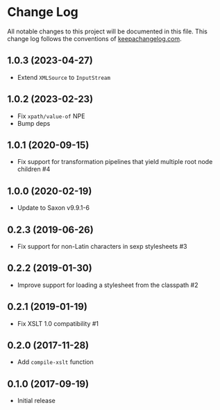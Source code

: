 # Change Log
All notable changes to this project will be documented in this file. This change log follows the conventions of [keepachangelog.com](http://keepachangelog.com/).

## 1.0.3 (2023-04-27)
- Extend `XMLSource` to `InputStream`

## 1.0.2 (2023-02-23)
- Fix `xpath/value-of` NPE
- Bump deps

## 1.0.1 (2020-09-15)
- Fix support for transformation pipelines that yield multiple root node children #4

## 1.0.0 (2020-02-19)
- Update to Saxon v9.9.1-6

## 0.2.3 (2019-06-26)
- Fix support for non-Latin characters in sexp stylesheets #3

## 0.2.2 (2019-01-30)
- Improve support for loading a stylesheet from the classpath #2

## 0.2.1 (2019-01-19)
- Fix XSLT 1.0 compatibility #1

## 0.2.0 (2017-11-28)
- Add `compile-xslt` function

## 0.1.0 (2017-09-19)
- Initial release
